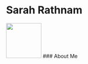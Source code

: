 # Sarah Rathnam
<img src="https://github.com/sarahrathnam/sarahrathnam.github.io/blob/main/GraciePortrait.JPG" width=96>
### About Me
